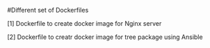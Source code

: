 #Different set of Dockerfiles

[1] Dockerfile to create docker image for Nginx server

[2] Dockerfile  to creatr docker image for tree package using Ansible 
